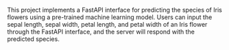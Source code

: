 This project implements a FastAPI interface for predicting the species of Iris flowers using a pre-trained machine learning model. Users can input the sepal length, sepal width, petal length, and petal width of an Iris flower through the FastAPI interface, and the server will respond with the predicted species.
